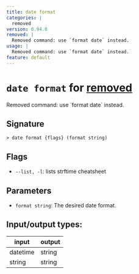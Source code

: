 ```yaml
---
title: date format
categories: |
  removed
version: 0.94.0
removed: |
  Removed command: use `format date` instead.
usage: |
  Removed command: use `format date` instead.
feature: default
---
```

<!-- This file is automatically generated. Please edit the command in https://github.com/nushell/nushell instead. -->

# `date format` for [removed](/commands/categories/removed.md)

<div class='command-title'>Removed command: use `format date` instead.</div>

## Signature

```> date format {flags} (format string)```

## Flags

 -  `--list, -l`: lists strftime cheatsheet

## Parameters

 -  `format string`: The desired date format.


## Input/output types:

| input    | output |
| -------- | ------ |
| datetime | string |
| string   | string |